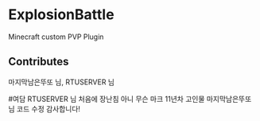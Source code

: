 # ExplosionBattle
Minecraft custom PVP Plugin

## Contributes
마지막남은뚜또 님, RTUSERVER 님

#여담
RTUSERVER 님 처음에 장난침
아니 무슨 마크 11년차 고인물
마지막남은뚜또 님 코드 수정 감사합니다!

